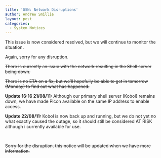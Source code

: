 ```yaml
---
title: 'GSN: Network Disruptions'
author: Andrew Smillie
layout: post
categories:
  - System Notices
---
```

This issue is now considered resolved, but we will continue to monitor the situation.

Again, sorry for any disruption.

<!--more-->

<del>There is currently an issue with the network resulting in the Shell server being down.</del>

<del>There is no ETA on a fix, but we&#8217;ll hopefully be able to get in tomorrow (Monday) to find out what has happened.</del>

**Update 16:16 21/08/11:** Although our primary shell server (Kobol) remains down, we have made Picon available on the same IP address to enable access.

**Update 22/08/11:** Kobol is now back up and running, but we do not yet no what exactly caused the outage, so it should still be considered AT RISK although i currently available for use.

&nbsp;

<del>Sorry for the disruption, this notice will be updated when we have more information.</del>